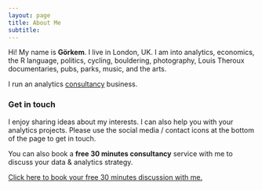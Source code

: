 ```yaml
---
layout: page
title: About Me
subtitle: 
---
```


Hi! My name is **Görkem**. I live in London, UK. I am into analytics, economics, the R language, politics, cycling, bouldering, photography, Louis Theroux documentaries, pubs, parks, music, and the arts.

I run an analytics [consultancy](http://gorkemmeral.com/data-analytics-consultancy/) business.

### Get in touch

I enjoy sharing ideas about my interests. I can also help you with your analytics projects. Please use the social media / contact icons at the bottom of the page to get in touch. 

You can also book a **free 30 minutes consultancy** service with me to discuss your data & analytics strategy.

<!-- Calendly link widget begin -->
<link href="https://assets.calendly.com/assets/external/widget.css" rel="stylesheet">
<script src="https://assets.calendly.com/assets/external/widget.js" type="text/javascript"></script>
<a href="" onclick="Calendly.showPopupWidget('https://calendly.com/gorkemmeral/meeting');return false;">Click here to book your free 30 minutes discussion with me.</a>
<!-- Calendly link widget end -->

<!-- Calendly badge widget begin -->
<link href="https://assets.calendly.com/assets/external/widget.css" rel="stylesheet">
<script src="https://assets.calendly.com/assets/external/widget.js" type="text/javascript"></script>
<script type="text/javascript">Calendly.initBadgeWidget({url: 'https://calendly.com/gorkemmeral/meeting', text: 'Schedule a meeting', color: '#4d5055', branding: false});</script>
<!-- Calendly badge widget end -->
